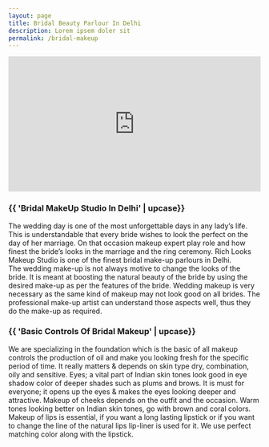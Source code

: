 ```yaml
---
layout: page
title: Bridal Beauty Parlour In Delhi
description: Lorem ipsem doler sit
permalink: /bridal-makeup
---
```

<section class="fw-main-row">
    <div class="fw-main-row-bg"></div>
    <div class="fw-main-row-overlay has-color"></div>
    <div class="fw-container ">        
        <div class="fw-row">
            <div class="fw-col-xs-12 fw-col-sm-6">
                <div class="textblock-shortcode icon-box">
                    <iframe width="100%" height="270" src="https://www.youtube.com/embed/hqijXn74EHk" frameborder="0" allowfullscreen></iframe>
                    <h3 class="text-heading color-orange"><span>{{ 'Bridal MakeUp Studio In Delhi' | upcase}}</span></h3>
                    <span class="color-grey droid-font font-14px">The wedding day is one of the most unforgettable days in any lady’s life. This is understandable that every bride wishes to look the perfect on the day of her marriage. On that occasion makeup expert play role and how finest the bride’s looks in the marriage and the ring ceremony. Rich Looks Makeup Studio is one of the finest bridal make-up parlours in Delhi. <br>
                    The wedding make-up is not always motive to change the looks of the bride. It is meant at boosting the natural beauty of the bride by using the desired make-up as per the features of the bride. Wedding makeup is very necessary as the same kind of makeup may not look good on all brides. The professional make-up artist can understand those aspects well, thus they do the make-up as required.
                    </span>
                </div>
            </div>
            <div class="fw-col-xs-12 fw-col-sm-6">
                <div class="textblock-shortcode icon-box">
                    <img src="{{ site.github.url }}/images/bridal-makeup1.jpg" alt="">
                    <h3 class="text-heading color-blue"><span>{{ 'Basic Controls Of Bridal Makeup' | upcase}}</span></h3>
                    <span class="color-grey droid-font font-14px">We are specializing in the foundation which is the basic of all makeup controls the production of oil and make you looking fresh for the specific period of time. It really matters & depends on skin type dry, combination, oily and sensitive. Eyes; a vital part of Indian skin tones look good in eye shadow color of deeper shades such as plums and brows. It is must for everyone; it opens up the eyes & makes the eyes looking deeper and attractive. Makeup of cheeks depends on the outfit and the occasion. Warm tones looking better on Indian skin tones, go with brown and coral colors. Makeup of lips is essential, if you want a long lasting lipstick or if you want to change the line of the natural lips lip-liner is used for it. We use perfect matching color along with the lipstick.
                    </span>
                </div>
            </div>
        </div>
    </div>
</section>
